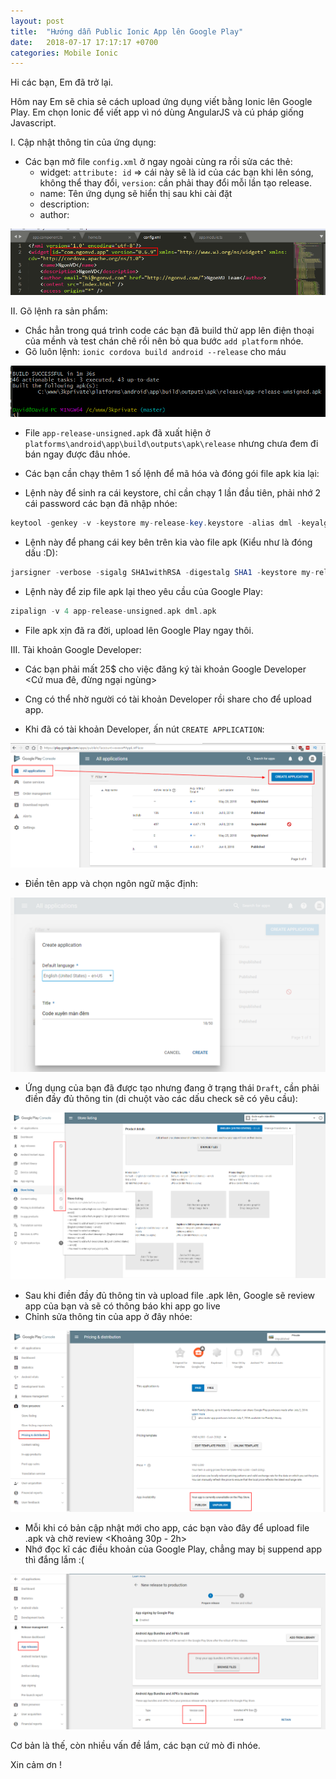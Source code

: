 ```yaml
---
layout: post
title:  "Hướng dẫn Public Ionic App lên Google Play"
date:   2018-07-17 17:17:17 +0700
categories: Mobile Ionic
---
```


Hi các bạn, Em đã trở lại.

Hôm nay Em sẽ chia sẻ cách upload ứng dụng viết bằng Ionic lên Google Play.
Em chọn Ionic để viết app vì nó dùng AngularJS và cú pháp giống Javascript.

I. Cập nhật thông tin của ứng dụng:
- Các bạn mở file `config.xml` ở ngay ngoài cùng ra rồi sửa các thẻ:
	+ widget: `attribute: id` => cái này sẽ là id của các bạn khi lên sóng, không thể thay đổi, `version`: cần phải thay đổi mỗi lần tạo release.
	+ name: Tên ứng dụng sẽ hiển thị sau khi cài đặt
	+ description: 
	+ author:

![Thông tin ứng dụng](/assets/images/posts/public-app-ionic-1.png "Thông tin ứng dụng")

II. Gõ lệnh ra sản phẩm:
- Chắc hẳn trong quá trình code các bạn đã build thử app lên điện thoại của mềnh và test chán chê rồi nên bỏ qua bước `add platform` nhóe.
- Gõ luôn lệnh: `ionic cordova build android --release` cho máu

![Gõ lệnh ra sản phẩm](/assets/images/posts/public-app-ionic-2.png "Gõ lệnh ra sản phẩm")

- File `app-release-unsigned.apk` đã xuất hiện ở `platforms\android\app\build\outputs\apk\release` nhưng chưa đem đi bán ngay được đâu nhóe.

- Các bạn cần chạy thêm 1 số lệnh để mã hóa và đóng gói file apk kia lại:

+ Lệnh này để sinh ra cái keystore, chỉ cần chạy 1 lần đầu tiên, phải nhớ 2 cái password các bạn đã nhập nhóe:
```php
keytool -genkey -v -keystore my-release-key.keystore -alias dml -keyalg RSA -keysize 2048 -validity 10000
```

+ Lệnh này để phang cái key bên trên kia vào file apk (Kiểu như là đóng dấu :D):
```php
jarsigner -verbose -sigalg SHA1withRSA -digestalg SHA1 -keystore my-release-key.keystore app-release-unsigned.apk dml
```

+ Lệnh này để zip file apk lại theo yêu cầu của Google Play:
```php
zipalign -v 4 app-release-unsigned.apk dml.apk
```

- File apk xịn đã ra đời, upload lên Google Play ngay thôi.

III. Tài khoản Google Developer:
- Các bạn phải mất 25$ cho việc đăng ký tài khoản Google Developer <Cứ mua đê, đừng ngại ngùng>
- Cng có thể nhờ người có tài khoản Developer rồi share cho để upload app.

- Khi đã có tài khoản Developer, ấn nút `CREATE APPLICATION`:

![Upload app to Google Play](/assets/images/posts/public-app-ionic-3.png "Upload app to Google Play")

- Điền tên app và chọn ngôn ngữ mặc định:

![Enter app title and default language](/assets/images/posts/public-app-ionic-4.png "Enter app title and default language")

- Ứng dụng của bạn đã được tạo nhưng đang ở trạng thái `Draft`, cần phải điền đầy đủ thông tin (di chuột vào các dấu check sẽ có yêu cầu):

![Enter app information](/assets/images/posts/public-app-ionic-5.png "Enter app information")

- Sau khi điền đầy đủ thông tin và upload file .apk lên, Google sẽ review app của bạn và sẽ có thông báo khi app go live
- Chỉnh sửa thông tin của app ở đây nhóe:

![Enter app information](/assets/images/posts/public-app-ionic-6.png "Enter app information")

- Mỗi khi có bản cập nhật mới cho app, các bạn vào đây để upload file .apk và chờ review <Khoảng 30p - 2h>
- Nhớ đọc kĩ các điều khoản của Google Play, chẳng may bị suppend app thì đắng lắm :(

![App release](/assets/images/posts/public-app-ionic-7.png "App release")

Cơ bản là thế, còn nhiều vấn đề lắm, các bạn cứ mò đi nhóe.

Xin cảm ơn !

